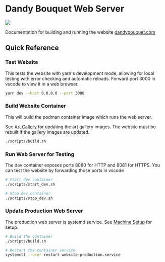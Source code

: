 # Dandy Bouquet Web Server

![](https://www.dandybouquet.com/images/logo.png)

Documentation for building and running the website [dandybouquet.com](https://www.dandybouquet.com)

## Quick Reference

### Test Website

This tests the website with yarn's development mode, allowing for local testing
with error checking and automatic reloads. Forward port 3000 in vscode to view
it in a web browser.

```bash
yarn dev --host 0.0.0.0 --port 3000
```

### Build Website Container

This will build the podman container image which runs the web server.

See [Art Gallery](gallery.md) for updating the art gallery images. The website
must be rebuilt if the gallery images are updated.

```bash
./scripts/build.sh
```

### Run Web Server for Testing

The dev container exposes ports 8080 for HTTP and 8081 for HTTPS.
You can test the website by forwarding those ports in vscode

```bash
# Start dev container
./scripts/start_dev.sh

# Stop dev container
./scripts/stop_dev.sh
```

### Update Production Web Server

The production web server is systemd service. See [Machine Setup](setup.md) for
setup.

```bash
# Build the container
./scripts/build.sh

# Restart the container service
systemctl --user restart website-production.service
```
